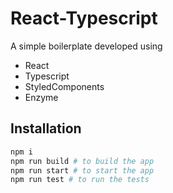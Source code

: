 # React-Typescript

A simple boilerplate developed using

- React
- Typescript
- StyledComponents
- Enzyme

## Installation

```bash
npm i
npm run build # to build the app
npm run start # to start the app
npm run test # to run the tests
```
